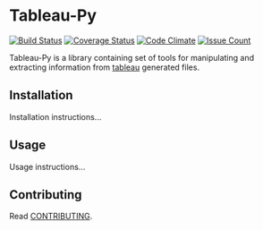 # Tableau-Py

[![Build Status](https://travis-ci.org/practo/Tableau-Py.svg?branch=master)](https://travis-ci.org/practo/Tableau-Py)
[![Coverage Status](https://coveralls.io/repos/github/practo/Tableau-Py/badge.svg?branch=master)](https://coveralls.io/github/practo/Tableau-Py?branch=master)
[![Code Climate](https://codeclimate.com/github/practo/Tableau-Py/badges/gpa.svg)](https://codeclimate.com/github/practo/Tableau-Py)
[![Issue Count](https://codeclimate.com/github/practo/Tableau-Py/badges/issue_count.svg)](https://codeclimate.com/github/practo/Tableau-Py)

Tableau-Py is a library containing set of tools for manipulating and extracting information from [tableau](http://tableau.com) generated files.

## Installation

Installation instructions...

## Usage

Usage instructions...

## Contributing

Read [CONTRIBUTING](CONTRIBUTING.md).
